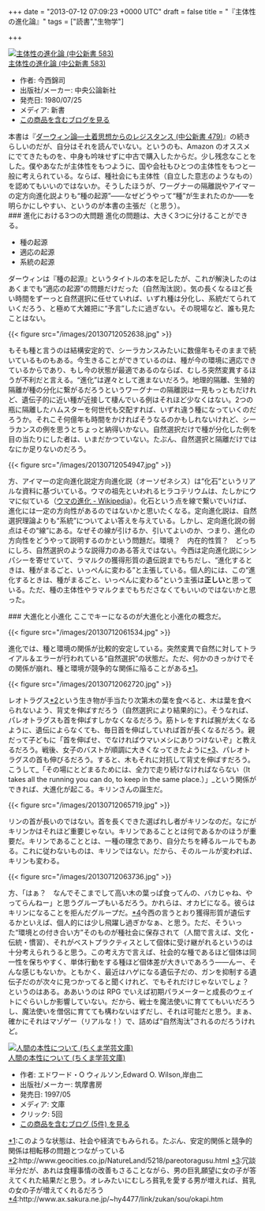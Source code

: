 
+++
date = "2013-07-12 07:09:23 +0000 UTC"
draft = false
title = "『主体性の進化論』"
tags = ["読書","生物学"]

+++
<div class="hatena-asin-detail"><a href="http://www.amazon.co.jp/exec/obidos/ASIN/412100583X/bestylesnet-22/"><img src="http://d.hatena.ne.jp/images/hatena_aws.gif" class="hatena-asin-detail-image" alt="主体性の進化論 (中公新書 583)" title="主体性の進化論 (中公新書 583)"/></a><div class="hatena-asin-detail-info"><a href="http://www.amazon.co.jp/exec/obidos/ASIN/412100583X/bestylesnet-22/">主体性の進化論 (中公新書 583)</a><ul><li><span class="hatena-asin-detail-label">作者:</span> 今西錦司</li><li><span class="hatena-asin-detail-label">出版社/メーカー:</span> 中央公論新社</li><li><span class="hatena-asin-detail-label">発売日:</span> 1980/07/25</li><li><span class="hatena-asin-detail-label">メディア:</span> 新書</li><li><a href="http://d.hatena.ne.jp/asin/412100583X/bestylesnet-22" target="_blank">この商品を含むブログを見る</a></li></ul></div><div class="hatena-asin-detail-foot"></div></div>本書は『<a href="http://d.hatena.ne.jp/asin/4121004795/bestylesnet-22">ダーウィン論―土着思想からのレジスタンス (中公新書 479)</a>』の続きらしいのだが、自分はそれを読んでいない。というのも、Amazon のオススメにでてきたものを、中身も吟味せずに中古で購入したからだ。少し残念なことをした。僕やあなたが主体性をもつように、国や会社もひとつの主体性をもつと一般に考えられている。ならば、種社会にも主体性（自立した意志のようなもの）を認めてもいいのではないか。そうしたほうが、ワーグナーの隔離説やアイマーの定方向進化説よりも“種の起源”――なぜどうやって“種”が生まれたのか――を明らかにしやすい、というのが本書の主張だ（と思う）。

<div class="section">
    ### 進化における3つの大問題
    進化の問題は、大きく3つに分けることができる。

<ul>
<li>種の起源</li>
<li>適応の起源</li>
<li>系統の起源</li>
</ul>ダーウィンは『種の起源』というタイトルの本を記したが、これが解決したのはあくまでも“適応の起源”の問題だけだった（自然淘汰説）。気の長くなるほど長い時間をずーっと自然選択に任せていれば、いずれ種は分化し、系統だてられていくだろう、と極めて大雑把に“予言”したに過ぎない。その現場など、誰も見たことはない。

{{< figure src="/images/20130712052638.jpg"  >}}

もそも種と言うのは結構安定的で、シーラカンスみたいに数億年もそのままで続いているものもある。今生きることができているのは、種が今の環境に適応できているからであり、もし今の状態が最適であるのならば、むしろ突然変異するほうが不利だと言える。“進化”は遅々として進まないだろう。地理的隔離、生殖的隔離が種の分化に繋がるだろうというワーグナーの隔離説は一見もっともだけれど、遺伝子的に近い種が近接して棲んでいる例はそれほど少なくはない。2つの瓶に隔離したハムスターを何世代も交配すれば、いずれ違う種になっていくのだろうか。それこそ何億年も時間をかければそうなるのかもしれないけれど、シーラカンスの例を思うとちょっと納得いかない。自然選択だけで種が分化した例を目の当たりにした者は、いまだかつていない。たぶん、自然選択と隔離だけではなにか足りないのだろう。

{{< figure src="/images/20130712054947.jpg"  >}}

方、アイマーの定向進化説定方向進化説（オーソゼネシス）は“化石”というリアルな資料に基づいている。ウマの祖先といわれるヒラコテリウムは、たしかにウマに似ている（<a href="http://ja.wikipedia.org/wiki/%E3%82%A6%E3%83%9E%E3%81%AE%E9%80%B2%E5%8C%96">ウマの進化 - Wikipedia</a>）。化石という点を線で繋いでいけば、進化には一定の方向性があるのではないかと思いたくなる。定向進化説は、自然選択理論よりも“系統”についてよい答えを与えている。しかし、定向進化説の弱点はその“線”にある。なぜその線が引けるか、引いてよいのか、つまり、進化の方向性をどうやって説明するのかという問題だ。環境？　内在的性質？　どっちにしろ、自然選択のような説得力のある答えではない。今西は定向進化説にシンパシーを寄せていて、ラマルクの獲得形質の遺伝説までもちだし、“進化するときは、種がまるごと、いっぺんに変わる”と主張している。個人的には、この“進化するときは、種がまるごと、いっぺんに変わる”という主張は**正しい**と思っている。ただ、種の主体性やラマルクまでもちださなくてもいいのではないかと思った。

</div>
<div class="section">
    ### 大進化と小進化
    ここでキーになるのが大進化と小進化の概念だ。

{{< figure src="/images/20130712061534.jpg"  >}}

進化では、種と環境の関係が比較的安定している。突然変異で自然に対してトライアル＆エラーが行われている“自然選択”の状態だ。ただ、何かのきっかけでその関係が崩れ、種と環境が競争的な関係に陥ることがある<a href="#f1" name="fn1" title="このような状態は、社会や経済でもみられる。たぶん、安定的関係と競争的関係は相転移の問題とつながっている">*1</a>。

{{< figure src="/images/20130712062720.jpg"  >}}

レオトラグス<a href="#f2" name="fn2" title="http://www.geocities.co.jp/NatureLand/5218/pareotoragusu.html">*2</a>という生き物が手当たり次第木の葉を食べると、木は葉を食べられないよう、背丈を伸ばすだろう（自然選択により結果的に）。そうなれば、パレオトラグスも首を伸ばすしかなくなるだろう。筋トレをすれば腕が太くなるように、遺伝によらなくても、毎日首を伸ばしていれば首が長くなるだろう。親だって子どもに「首を伸ばせ、でなければウマいメシにありつけないぞ」と教えるだろう。戦後、女子のバストが順調に大きくなってきたように<a href="#f3" name="fn3" title="冗談半分だが、あれは食糧事情の改善もさることながら、男の巨乳願望に女の子が答えてくれた結果だと思う。オレみたいにむしろ貧乳を愛する男が増えれば、貧乳の女の子が増えてくれるだろう">*3</a>、パレオトラグスの首も伸びるだろう。すると、木もそれに対抗して背丈を伸ばすだろう。こうして_「その場にとどまるためには、全力で走り続けなければならない（It takes all the running you can do, to keep in the same place.）」_という関係ができれば、大進化が起こる。キリンさんの誕生だ。

{{< figure src="/images/20130712065719.jpg"  >}}

リンの首が長いのではない。首を長くできた選ばれし者がキリンなのだ。なにがキリンかはそれほど重要じゃない。キリンであることとは何であるかのほうが重要だ。キリンであることとは、一種の理念であり、自分たちを縛るルールでもある。これに従わないものは、キリンではない。だから、そのルールが変われば、キリンも変わる。

{{< figure src="/images/20130712063736.jpg"  >}}

方、「はぁ？　なんでそこまでして高い木の葉っぱ食ってんの、バカじゃね、やってらんねー」と思うグループもいるだろう。かれらは、オカピになる。彼らはキリンになることを拒んだグループだ。<a href="#f4" name="fn4" title="http://www.ax.sakura.ne.jp/~hy4477/link/zukan/sou/okapi.htm">*4</a>今西の言うとおり獲得形質が遺伝するかといえば、個人的には少し飛躍し過ぎかなぁ、と思う。ただ、そういった“環境との付き合い方”そのものが種社会に保存されて（人間で言えば、文化・伝統・慣習）、それがベストプラクティスとして個体に受け継がれるというのは十分考えられうると思う。この考え方で言えば、社会的な種であるほど個体は同一性を保ちやすく、単体行動をする種ほど個体差が大きいであろう――んー、そんな感じもないか。ともかく、最近はハゲになる遺伝子だの、ガンを抑制する遺伝子だのが次々に見つかってると聞くけれど、でもそれだけじゃないでしょ？　というのはある。ああいうのは RPG でいえば初期パラメーターと成長のウェイトにぐらいしか影響していない。だから、戦士を魔法使いに育ててもいいだろうし、魔法使いを僧侶に育てても構わないはずだし、それは可能だと思う。まぁ、確かにそれはマゾゲー（リアルな！）で、詰めば“自然淘汰”されるのだろうけれど。<div class="hatena-asin-detail"><a href="http://www.amazon.co.jp/exec/obidos/ASIN/4480083359/bestylesnet-22/"><img src="http://ecx.images-amazon.com/images/I/41EXDDRE77L._SL160_.jpg" class="hatena-asin-detail-image" alt="人間の本性について (ちくま学芸文庫)" title="人間の本性について (ちくま学芸文庫)"/></a><div class="hatena-asin-detail-info"><a href="http://www.amazon.co.jp/exec/obidos/ASIN/4480083359/bestylesnet-22/">人間の本性について (ちくま学芸文庫)</a><ul><li><span class="hatena-asin-detail-label">作者:</span> エドワード・O ウィルソン,Edward O. Wilson,岸由二</li><li><span class="hatena-asin-detail-label">出版社/メーカー:</span> 筑摩書房</li><li><span class="hatena-asin-detail-label">発売日:</span> 1997/05</li><li><span class="hatena-asin-detail-label">メディア:</span> 文庫</li><li> <span class="hatena-asin-detail-label">クリック</span>: 5回</li><li><a href="http://d.hatena.ne.jp/asin/4480083359/bestylesnet-22" target="_blank">この商品を含むブログ (5件) を見る</a></li></ul></div><div class="hatena-asin-detail-foot"></div></div>

</div><div class="footnote">
<a href="#fn1" name="f1" class="footnote-number">*1</a><span class="footnote-delimiter">:</span><span class="footnote-text">このような状態は、社会や経済でもみられる。たぶん、安定的関係と競争的関係は相転移の問題とつながっている</span>
<a href="#fn2" name="f2" class="footnote-number">*2</a><span class="footnote-delimiter">:</span><span class="footnote-text">http://www.geocities.co.jp/NatureLand/5218/pareotoragusu.html</span>
<a href="#fn3" name="f3" class="footnote-number">*3</a><span class="footnote-delimiter">:</span><span class="footnote-text">冗談半分だが、あれは食糧事情の改善もさることながら、男の巨乳願望に女の子が答えてくれた結果だと思う。オレみたいにむしろ貧乳を愛する男が増えれば、貧乳の女の子が増えてくれるだろう</span>
<a href="#fn4" name="f4" class="footnote-number">*4</a><span class="footnote-delimiter">:</span><span class="footnote-text">http://www.ax.sakura.ne.jp/~hy4477/link/zukan/sou/okapi.htm</span>
</div>

